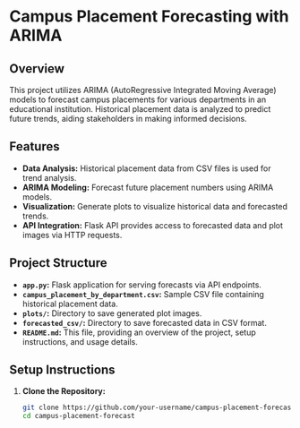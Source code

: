 # Campus Placement Forecasting with ARIMA

## Overview
This project utilizes ARIMA (AutoRegressive Integrated Moving Average) models to forecast campus placements for various departments in an educational institution. Historical placement data is analyzed to predict future trends, aiding stakeholders in making informed decisions.

## Features
- **Data Analysis:** Historical placement data from CSV files is used for trend analysis.
- **ARIMA Modeling:** Forecast future placement numbers using ARIMA models.
- **Visualization:** Generate plots to visualize historical data and forecasted trends.
- **API Integration:** Flask API provides access to forecasted data and plot images via HTTP requests.

## Project Structure
- **`app.py`:** Flask application for serving forecasts via API endpoints.
- **`campus_placement_by_department.csv`:** Sample CSV file containing historical placement data.
- **`plots/`:** Directory to save generated plot images.
- **`forecasted_csv/`:** Directory to save forecasted data in CSV format.
- **`README.md`:** This file, providing an overview of the project, setup instructions, and usage details.

## Setup Instructions
1. **Clone the Repository:**
   ```bash
   git clone https://github.com/your-username/campus-placement-forecast.git
   cd campus-placement-forecast

